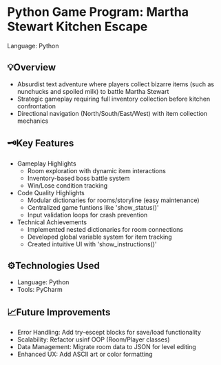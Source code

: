 # Python Game Program: Martha Stewart Kitchen Escape
Language: Python

## 💡Overview
- Absurdist text adventure where players collect bizarre items (such as nunchucks and spoiled milk) to battle Martha Stewart
- Strategic gameplay requiring full inventory collection before kitchen confrontation
- Directional navigation (North/South/East/West) with item collection mechanics

## 🗝️Key Features
- Gameplay Highlights
  - Room exploration with dynamic item interactions
  - Inventory-based boss battle system
  - Win/Lose condition tracking
- Code Quality Highlights
  - Modular dictionaries for rooms/storyline (easy maintenance)
  - Centralized game funtions like 'show_status()'
  - Input validation loops for crash prevention
- Technical Achievements
  - Implemented nested dictionaries for room connections
  - Developed global variable system for item tracking
  - Created intuitive UI with 'show_instructions()'

## ⚙️Technologies Used
- Language: Python
- Tools: PyCharm

## 📈Future Improvements
- Error Handling: Add try-escept blocks for save/load functionality
- Scalability: Refactor usinf OOP (Room/Player classes)
- Data Management: Migrate room data to JSON for level editing
- Enhanced UX: Add ASCII art or color formatting
